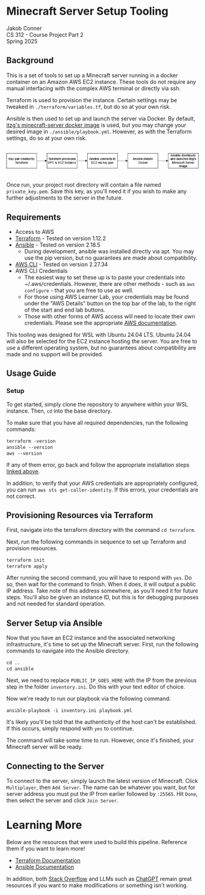 # Minecraft Server Setup Tooling
Jakob Conner<br/>
CS 312 - Course Project Part 2<br/>
Spring 2025

## Background
This is a set of tools to set up a Minecraft server running in a docker container on an Amazon AWS EC2 instance. These tools do not require any manual interfacing with the complex AWS terminal or directly via ssh.

Terraform is used to provision the instance. Certain settings may be tweaked in `./terraform/variables.tf`, but do so at your own risk.

Ansible is then used to set up and launch the server via Docker. By default, [itzg's minecraft-server docker image](https://hub.docker.com/r/itzg/minecraft-server) is used, but you may change your desired image in `./ansible/playbook.yml`. However, as with the Terraform settings, do so at your own risk.

&nbsp;
![Pipeline Diagram](./doc_assets/Pipeline%20Diagram.png "Pipeline Diagram")
&nbsp;

Once run, your project root directory will contain a file named `private_key.pem`. Save this key, as you'll need it if you wish to make any further adjustments to the server in the future.

## Requirements
- Access to AWS
- [Terraform](https://developer.hashicorp.com/terraform/tutorials/aws-get-started/install-cli) - Tested on version 1.12.2
- [Ansible](https://docs.ansible.com/ansible/latest/installation_guide/intro_installation.html) - Tested on version 2.18.5
    - During development, ansible was installed directly via apt. You may use the pip version, but no guarantees are made about compatibility.
- [AWS CLI](https://docs.aws.amazon.com/cli/latest/userguide/getting-started-install.html) - Tested on version 2.27.34
- AWS CLI Credentials
    - The easiest way to set these up is to paste your credentials into ~/.aws/credentials. However, there are other methods - such as `aws configure` - that you are free to use as well.
    - For those using AWS Learner Lab, your credentials may be found under the "AWS Details" button on the top bar of the lab, to the right of the start and end lab buttons.
    - Those with other forms of AWS access will need to locate their own credentials. Please see the appropriate [AWS documentation](https://docs.aws.amazon.com/cli/latest/userguide/getting-started-prereqs.html).

This tooling was designed for WSL with Ubuntu 24.04 LTS. Ubuntu 24.04 will also be selected for the EC2 instance hosting the server. You are free to use a different operating system, but no guarantees about compatibility are made and no support will be provided.

## Usage Guide

### Setup
To get started, simply clone the repository to anywhere within your WSL instance. Then, `cd` into the base directory. 

To make sure that you have all required dependencies, run the following commands:

```
terraform -version
ansible --version
aws --version
```

If any of them error, go back and follow the appropriate installation steps [linked above](#requirements).

In addition, to verify that your AWS credentials are appropriately configured, you can run `aws sts get-caller-identity`. If this errors, your credentials are not correct.

## Provisioning Resources via Terraform
First, navigate into the terraform directory with the command `cd terraform`.

Next, run the following commands in sequence to set up Terraform and provision resources.

```
terraform init
terraform apply
```

After running the second command, you will have to respond with `yes`. Do so, then wait for the command to finish. When it does, it will output a public IP address. Take note of this address somewhere, as you'll need it for future steps. You'll also be given an instance ID, but this is for debugging purposes and not needed for standard operation.

## Server Setup via Ansible
Now that you have an EC2 instance and the associated networking infrastructure, it's time to set up the Minecraft server. First, run the following commands to navigate into the Ansible directory.

```
cd ..
cd ansible
```

Next, we need to replace `PUBLIC_IP_GOES_HERE` with the IP from the previous step in the folder `inventory.ini`. Do this with your text editor of choice.

Now we're ready to run our playbook via the following command:
```
ansible-playbook -i inventory.ini playbook.yml
```
It's likely you'll be told that the authenticity of the host can't be established. If this occurs, simply respond with `yes` to continue.

The command will take some time to run. However, once it's finished, your Minecraft server will be ready.

## Connecting to the Server
To connect to the server, simply launch the latest version of Minecraft. Click `Multiplayer`, then `Add Server`. The name can be whatever you want, but for server address you must put the IP from earlier followed by `:25565`. Hit `Done`, then select the server and click `Join Server`. 

# Learning More
Below are the resources that were used to build this pipeline. Reference them if you want to learn more!

- [Terraform Documentation](https://developer.hashicorp.com/terraform/tutorials/aws-get-started/aws-build)
- [Ansible Documentation](https://docs.ansible.com/)

In addition, both [Stack Overflow](https://stackoverflow.com/) and LLMs such as [ChatGPT](https://chatgpt.com/) remain great resources if you want to make modifications or something isn't working.
